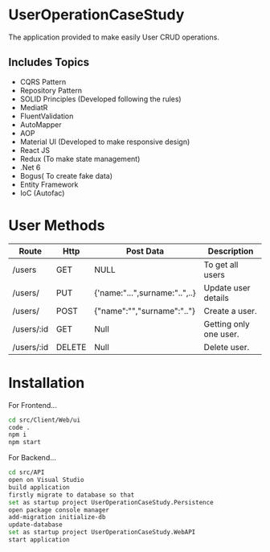# UserOperationCaseStudy
  The application provided to make easily User CRUD operations.

## Includes Topics

- CQRS Pattern
- Repository Pattern
- SOLID Principles (Developed following the rules)
- MediatR
- FluentValidation
- AutoMapper
- AOP
- Material UI (Developed to make responsive design)
- React JS 
- Redux (To make state management)
- .Net 6
- Bogus( To create fake data)
- Entity Framework
- IoC (Autofac)

# User Methods
|Route |Http|Post Data| Description|
|------|----|---------|------------|
|/users|GET|NULL|To get all users|
|/users/|PUT|{'name:"...",surname:"..",..}|Update user details|
|/users/|POST|{"name":"","surname":".."}|Create a user.|
|/users/:id|GET|Null|Getting only one user.|
|/users/:id|DELETE|Null|Delete user.|

# Installation
For Frontend...
```sh
cd src/Client/Web/ui
code .
npm i
npm start
```

For Backend...

```sh
cd src/API
open on Visual Studio
build application
firstly migrate to database so that 
set as startup project UserOperationCaseStudy.Persistence
open package console manager
add-migration initialize-db
update-database
set as startup project UserOperationCaseStudy.WebAPI
start application
```
